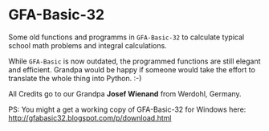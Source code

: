 # GFA-Basic-32

Some old functions and programms in `GFA-Basic-32` to calculate typical school math problems and integral calculations.

While `GFA-Basic` is now outdated, the programmed functions are still elegant and efficient. Grandpa would be happy if someone would take the effort to translate the whole thing into Python. :-)


All Credits go to our Grandpa **Josef Wienand** from Werdohl, Germany.


PS: You might a get a working copy of GFA-Basic-32 for Windows here: http://gfabasic32.blogspot.com/p/download.html
